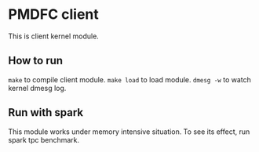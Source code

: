 # PMDFC client

This is client kernel module.

## How to run

```make``` to compile client module.
```make load``` to load module.
```dmesg -w``` to watch kernel dmesg log.

## Run with spark

This module works under memory intensive situation.
To see its effect, run spark tpc benchmark.
